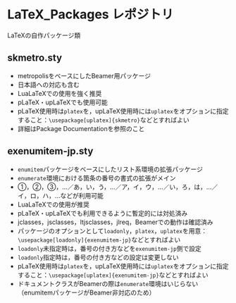 # LaTeX_Packages レポジトリ
LaTeXの自作パッケージ類

## skmetro.sty
+ metropolisをベースにしたBeamer用パッケージ
+ 日本語への対応も含む
+ LuaLaTeXでの使用を強く推奨
+ pLaTeX・upLaTeXでも使用可能
+ pLaTeX使用時は`platex`を，upLaTeX使用時には`uplatex`をオプションに指定すること：`\usepackage[uplatex]{skmetro}`などとすればよい
+ 詳細はPackage Documentationを参照のこと

## exenumitem-jp.sty
+ `enumitem`パッケージをベースにしたリスト系環境の拡張パッケージ
+ `enumerate`環境における箇条の番号の書式の拡張がメイン
+ ①，②，③，…／あ，い，う，…／ア，イ，ウ，…／い，ろ，は，…／イ，ロ，ハ，…などが利用可能
+ LuaLaTeXでの使用が推奨
+ pLaTeX・upLaTeXでも利用できるように暫定的には対処済み
+ jclasses，jsclasses，ltjsclasses，jlreq，Beamerでの動作は確認済み
+ パッケージのオプションとして`loadonly`，`platex`，`uplatex`を用意：`\usepackage[loadonly]{exenumitem-jp}`などとすればよい
+ `loadonly`未指定時は，番号の付き方などを`exenumitem-jp`側で設定
+ `loadonly`指定時は，番号の付き方などの設定は変更しない
+ pLaTeX使用時は`platex`を，upLaTeX使用時には`uplatex`をオプションに指定すること：`\usepackage[uplatex]{exenumitem-jp}`などとすればよい
+ ドキュメントクラスがBeamerの際は`enumerate`環境はいじらない（enumitemパッケージがBeamer非対応のため）
